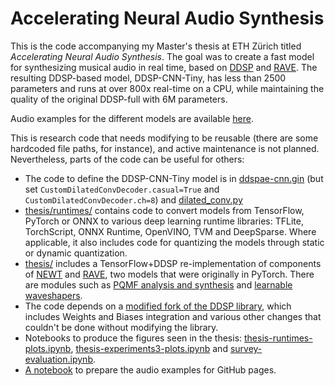 # Accelerating Neural Audio Synthesis

This is the code accompanying my Master's thesis at ETH Zürich titled _Accelerating Neural Audio Synthesis_. The goal was to create a fast model for synthesizing musical audio in real time, based on [DDSP](https://arxiv.org/abs/2001.04643) and [RAVE](https://arxiv.org/abs/2111.05011). The resulting DDSP-based model, DDSP-CNN-Tiny, has less than 2500 parameters and runs at over 800x real-time on a CPU, while maintaining the quality of the original DDSP-full with 6M parameters.

Audio examples for the different models are available [here](https://vvolhejn.github.io/thesis/).

This is research code that needs modifying to be reusable (there are some hardcoded file paths, for instance), and active maintenance is not planned. Nevertheless, parts of the code can be useful for others:

- The code to define the DDSP-CNN-Tiny model is in [ddspae-cnn.gin](gin/ddspae-cnn.gin) (but set `CustomDilatedConvDecoder.casual=True` and `CustomDilatedConvDecoder.ch=8`) and [dilated_conv.py](thesis/dilated_conv.py)
- [thesis/runtimes/](thesis/runtimes/) contains code to convert models from TensorFlow, PyTorch or ONNX to various deep learning runtime libraries: TFLite, TorchScript, ONNX Runtime, OpenVINO, TVM and DeepSparse. Where applicable, it also includes code for quantizing the models through static or dynamic quantization.
- [thesis/](thesis/) includes a TensorFlow+DDSP re-implementation of components of [NEWT](https://arxiv.org/abs/2107.05050) and [RAVE](https://arxiv.org/abs/2111.05011), two models that were originally in PyTorch. There are modules such as [PQMF analysis and synthesis](thesis/pqmf.py) and [learnable waveshapers](thesis/newt.py).
- The code depends on a [modified fork of the DDSP library](https://github.com/vvolhejn/ddsp), which includes Weights and Biases integration and various other changes that couldn't be done without modifying the library.
- Notebooks to produce the figures seen in the thesis: [thesis-runtimes-plots.ipynb](notebooks/thesis-runtimes-plots.ipynb), [thesis-experiments3-plots.ipynb](notebooks/thesis-experiments3-plots.ipynb) and [survey-evaluation.ipynb](notebooks/survey-evaluation.ipynb).
- [A notebook](notebooks/download-samples.ipynb) to prepare the audio examples for GitHub pages.